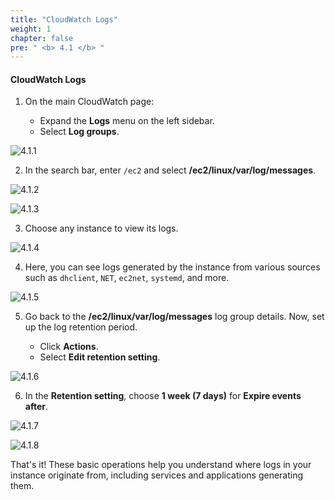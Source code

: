 ```yaml
---
title: "CloudWatch Logs"
weight: 1
chapter: false
pre: " <b> 4.1 </b> "
---
```


#### CloudWatch Logs

1. On the main CloudWatch page:

   - Expand the **Logs** menu on the left sidebar.
   - Select **Log groups**.

![4.1.1](/images/4-cloud-watch-logs/4.1-logs/4.1.1.png)

2. In the search bar, enter `/ec2` and select **/ec2/linux/var/log/messages**.

![4.1.2](/images/4-cloud-watch-logs/4.1-logs/4.1.2.png)

![4.1.3](/images/4-cloud-watch-logs/4.1-logs/4.1.3.png)

3. Choose any instance to view its logs.

![4.1.4](/images/4-cloud-watch-logs/4.1-logs/4.1.4.png)

4. Here, you can see logs generated by the instance from various sources such as `dhclient`, `NET`, `ec2net`, `systemd`, and more.

![4.1.5](/images/4-cloud-watch-logs/4.1-logs/4.1.5.png)

5. Go back to the **/ec2/linux/var/log/messages** log group details. Now, set up the log retention period.

   - Click **Actions**.
   - Select **Edit retention setting**.

![4.1.6](/images/4-cloud-watch-logs/4.1-logs/4.1.6.png)

6. In the **Retention setting**, choose **1 week (7 days)** for **Expire events after**.

![4.1.7](/images/4-cloud-watch-logs/4.1-logs/4.1.7.png)

![4.1.8](/images/4-cloud-watch-logs/4.1-logs/4.1.8.png)

That's it! These basic operations help you understand where logs in your instance originate from, including services and applications generating them.
